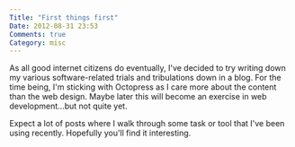 ```yaml
---
Title: "First things first"
Date: 2012-08-31 23:53
Comments: true
Category: misc
---
```


As all good internet citizens do eventually, I've decided to try writing down
my various software-related trials and tribulations down in a blog. For the
time being, I'm sticking with Octopress as I care more about the content than
the web design. Maybe later this will become an exercise in web
development...but not quite yet.

Expect a lot of posts where I walk through some task or tool that I've been
using recently. Hopefully you'll find it interesting.
